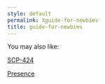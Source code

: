 ```yaml
---
style: default
permalink: Xguide-for-newbies
title: guide-for-newbies
---
```

You may also like:

[SCP-424](http://scp-wiki.net/scp-424)

[Presence](http://scp-wiki.net/presence)
